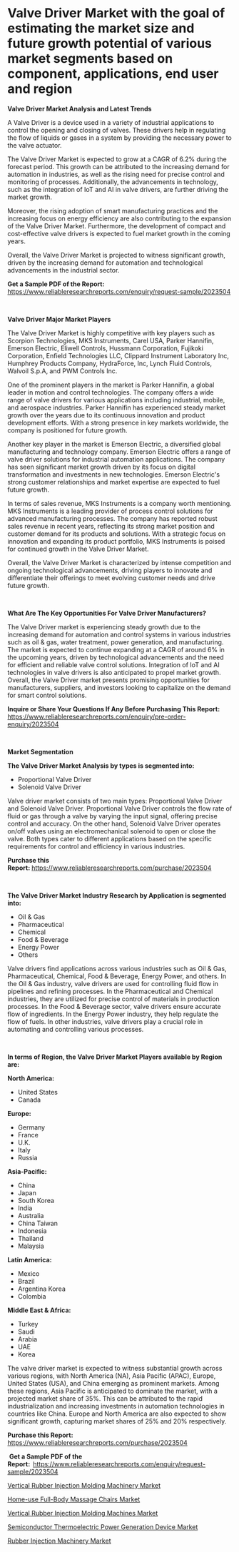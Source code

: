 <p><h1>Valve Driver Market with the goal of estimating the market size and future growth potential of various market segments based on component, applications, end user and region</h1></p><p><strong>Valve Driver Market Analysis and Latest Trends</strong></p>
<p><p>A Valve Driver is a device used in a variety of industrial applications to control the opening and closing of valves. These drivers help in regulating the flow of liquids or gases in a system by providing the necessary power to the valve actuator.</p><p>The Valve Driver Market is expected to grow at a CAGR of 6.2% during the forecast period. This growth can be attributed to the increasing demand for automation in industries, as well as the rising need for precise control and monitoring of processes. Additionally, the advancements in technology, such as the integration of IoT and AI in valve drivers, are further driving the market growth.</p><p>Moreover, the rising adoption of smart manufacturing practices and the increasing focus on energy efficiency are also contributing to the expansion of the Valve Driver Market. Furthermore, the development of compact and cost-effective valve drivers is expected to fuel market growth in the coming years.</p><p>Overall, the Valve Driver Market is projected to witness significant growth, driven by the increasing demand for automation and technological advancements in the industrial sector.</p></p>
<p><strong>Get a Sample PDF of the Report:&nbsp;</strong> <a href="https://www.reliableresearchreports.com/enquiry/request-sample/2023504">https://www.reliableresearchreports.com/enquiry/request-sample/2023504</a></p>
<p>&nbsp;</p>
<p><strong>Valve Driver Major Market Players</strong></p>
<p><p>The Valve Driver Market is highly competitive with key players such as Scorpion Technologies, MKS Instruments, Carel USA, Parker Hannifin, Emerson Electric, Eliwell Controls, Hussmann Corporation, Fujikoki Corporation, Enfield Technologies LLC, Clippard Instrument Laboratory Inc, Humphrey Products Company, HydraForce, Inc, Lynch Fluid Controls, Walvoil S.p.A, and PWM Controls Inc. </p><p>One of the prominent players in the market is Parker Hannifin, a global leader in motion and control technologies. The company offers a wide range of valve drivers for various applications including industrial, mobile, and aerospace industries. Parker Hannifin has experienced steady market growth over the years due to its continuous innovation and product development efforts. With a strong presence in key markets worldwide, the company is positioned for future growth.</p><p>Another key player in the market is Emerson Electric, a diversified global manufacturing and technology company. Emerson Electric offers a range of valve driver solutions for industrial automation applications. The company has seen significant market growth driven by its focus on digital transformation and investments in new technologies. Emerson Electric's strong customer relationships and market expertise are expected to fuel future growth.</p><p>In terms of sales revenue, MKS Instruments is a company worth mentioning. MKS Instruments is a leading provider of process control solutions for advanced manufacturing processes. The company has reported robust sales revenue in recent years, reflecting its strong market position and customer demand for its products and solutions. With a strategic focus on innovation and expanding its product portfolio, MKS Instruments is poised for continued growth in the Valve Driver Market. </p><p>Overall, the Valve Driver Market is characterized by intense competition and ongoing technological advancements, driving players to innovate and differentiate their offerings to meet evolving customer needs and drive future growth.</p></p>
<p>&nbsp;</p>
<p><strong>What Are The Key Opportunities For Valve Driver Manufacturers?</strong></p>
<p><p>The Valve Driver market is experiencing steady growth due to the increasing demand for automation and control systems in various industries such as oil & gas, water treatment, power generation, and manufacturing. The market is expected to continue expanding at a CAGR of around 6% in the upcoming years, driven by technological advancements and the need for efficient and reliable valve control solutions. Integration of IoT and AI technologies in valve drivers is also anticipated to propel market growth. Overall, the Valve Driver market presents promising opportunities for manufacturers, suppliers, and investors looking to capitalize on the demand for smart control solutions.</p></p>
<p><strong>Inquire or Share Your Questions If Any Before Purchasing This Report:</strong> <a href="https://www.reliableresearchreports.com/enquiry/pre-order-enquiry/2023504">https://www.reliableresearchreports.com/enquiry/pre-order-enquiry/2023504</a></p>
<p>&nbsp;</p>
<p><strong>Market Segmentation</strong></p>
<p><strong>The Valve Driver Market Analysis by types is segmented into:</strong></p>
<p><ul><li>Proportional Valve Driver</li><li>Solenoid Valve Driver</li></ul></p>
<p><p>Valve driver market consists of two main types: Proportional Valve Driver and Solenoid Valve Driver. Proportional Valve Driver controls the flow rate of fluid or gas through a valve by varying the input signal, offering precise control and accuracy. On the other hand, Solenoid Valve Driver operates on/off valves using an electromechanical solenoid to open or close the valve. Both types cater to different applications based on the specific requirements for control and efficiency in various industries.</p></p>
<p><strong>Purchase this Report:&nbsp;</strong><a href="https://www.reliableresearchreports.com/purchase/2023504">https://www.reliableresearchreports.com/purchase/2023504</a></p>
<p>&nbsp;</p>
<p><strong>The Valve Driver Market Industry Research by Application is segmented into:</strong></p>
<p><ul><li>Oil & Gas</li><li>Pharmaceutical</li><li>Chemical</li><li>Food & Beverage</li><li>Energy Power</li><li>Others</li></ul></p>
<p><p>Valve drivers find applications across various industries such as Oil & Gas, Pharmaceutical, Chemical, Food & Beverage, Energy Power, and others. In the Oil & Gas industry, valve drivers are used for controlling fluid flow in pipelines and refining processes. In the Pharmaceutical and Chemical industries, they are utilized for precise control of materials in production processes. In the Food & Beverage sector, valve drivers ensure accurate flow of ingredients. In the Energy Power industry, they help regulate the flow of fuels. In other industries, valve drivers play a crucial role in automating and controlling various processes.</p></p>
<p>&nbsp;</p>
<p><strong>In terms of Region, the Valve Driver Market Players available by Region are:</strong></p>
<p>
    <p> <strong> North America: </strong>
        <ul>
            <li>United States</li>
            <li>Canada</li>
        </ul>
        </p> 
    <p> <strong> Europe: </strong>
        <ul>
            <li>Germany</li>
            <li>France</li>
            <li>U.K.</li>
            <li>Italy</li>
            <li>Russia</li>
        </ul>
        </p> 
    <p> <strong> Asia-Pacific: </strong>
        <ul>
            <li>China</li>
            <li>Japan</li>
            <li>South Korea</li>
            <li>India</li>
            <li>Australia</li>
            <li>China Taiwan</li>
            <li>Indonesia</li>
            <li>Thailand</li>
            <li>Malaysia</li>
        </ul>
        </p> 
    <p> <strong> Latin America: </strong>
        <ul>
            <li>Mexico</li>
            <li>Brazil</li>
            <li>Argentina Korea</li>
            <li>Colombia</li>
        </ul>
        </p> 
    <p> <strong> Middle East & Africa: </strong>
        <ul>
            <li>Turkey</li>
            <li>Saudi</li>
            <li>Arabia</li>
            <li>UAE</li>
            <li>Korea</li>
        </ul>
    </p>
    </p>
<p><p>The valve driver market is expected to witness substantial growth across various regions, with North America (NA), Asia Pacific (APAC), Europe, United States (USA), and China emerging as prominent markets. Among these regions, Asia Pacific is anticipated to dominate the market, with a projected market share of 35%. This can be attributed to the rapid industrialization and increasing investments in automation technologies in countries like China. Europe and North America are also expected to show significant growth, capturing market shares of 25% and 20% respectively.</p></p>
<p><strong>Purchase this Report: </strong><a href="https://www.reliableresearchreports.com/purchase/2023504">https://www.reliableresearchreports.com/purchase/2023504</a></p>
<p>&nbsp;<strong>Get a Sample PDF of the Report:&nbsp;&nbsp;</strong><a href="https://www.reliableresearchreports.com/enquiry/request-sample/2023504">https://www.reliableresearchreports.com/enquiry/request-sample/2023504</a></p>
<p><strong></strong></p>
<p><p><a href="https://sudsy-motorcycle-bbc.notion.site/Vertical-Rubber-Injection-Molding-Machinery-Market-Research-Report-Reveals-The-Latest-Trends-And-Opp-34dbab5bfdc34c9c9ac40538f11f5b27">Vertical Rubber Injection Molding Machinery Market</a></p><p><a href="https://view.publitas.com/reportprime-1/home-use-full-body-massage-chairs-market-size-growing-and-forecasted-for-period-from-2024-2031-and-provides-complete-market-analysis-of-this-market/">Home-use Full-Body Massage Chairs Market</a></p><p><a href="https://meowing-canidae-761.notion.site/Vertical-Rubber-Injection-Molding-Machines-Market-Insights-Market-Players-and-Forecast-Till-2031-691d31b242a84ddb95f074e4355cee7a">Vertical Rubber Injection Molding Machines Market</a></p><p><a href="https://view.publitas.com/reportprime-1/semiconductor-thermoelectric-power-generation-device-market-growth-market-trends-covid-19-impact-and-forecasts-for-period-from-2024-2031/">Semiconductor Thermoelectric Power Generation Device Market</a></p><p><a href="https://military-diascia-e68.notion.site/Rubber-Injection-Machinery-Market-Size-Market-Trends-and-Growth-Outlook-forecasted-for-period-from-f3738d5e30cf43a38396bbf50cf8954a">Rubber Injection Machinery Market</a></p></p>